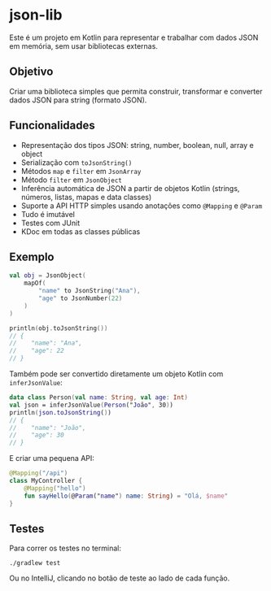 # json-lib

Este é um projeto em Kotlin para representar e trabalhar com dados JSON em memória, sem usar bibliotecas externas.

## Objetivo

Criar uma biblioteca simples que permita construir, transformar e converter dados JSON para string (formato JSON).

## Funcionalidades

- Representação dos tipos JSON: string, number, boolean, null, array e object
- Serialização com `toJsonString()`
- Métodos `map` e `filter` em `JsonArray`
- Método `filter` em `JsonObject`
- Inferência automática de JSON a partir de objetos Kotlin (strings, números, listas, mapas e data classes)
- Suporte a API HTTP simples usando anotações como `@Mapping` e `@Param`
- Tudo é imutável
- Testes com JUnit
- KDoc em todas as classes públicas

## Exemplo

```kotlin
val obj = JsonObject(
    mapOf(
        "name" to JsonString("Ana"),
        "age" to JsonNumber(22)
    )
)

println(obj.toJsonString())
// {
//    "name": "Ana",
//    "age": 22
// }
```

Também pode ser convertido diretamente um objeto Kotlin com `inferJsonValue`:

```kotlin
data class Person(val name: String, val age: Int)
val json = inferJsonValue(Person("João", 30))
println(json.toJsonString())
// {
//    "name": "João",
//    "age": 30
// }
```

E criar uma pequena API:

```kotlin
@Mapping("/api")
class MyController {
    @Mapping("hello")
    fun sayHello(@Param("name") name: String) = "Olá, $name"
}
```

## Testes

Para correr os testes no terminal:

```
./gradlew test
```

Ou no IntelliJ, clicando no botão de teste ao lado de cada função.